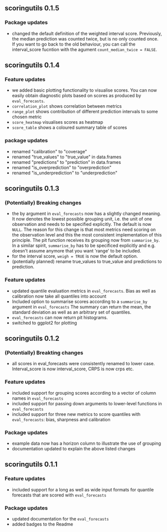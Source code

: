 ## scoringutils 0.1.5
### Package updates
- changed the default definition of the weighted interval score. Previously, 
the median prediction was counted twice, but is no only counted once. If you 
want to go back to the old behaviour, you can call the interval_score fucntion
with the agument `count_median_twice = FALSE`. 

## scoringutils 0.1.4

### Feature updates
- we added basic plotting functionality to visualise scores. You can now
easily obtain diagnostic plots based on scores as produced by `eval_forecasts`.
- `correlation_plot` shows correlation between metrics
- `range_plot` shows contribution of different prediction intervals to some 
chosen metric
- `score_heatmap` visualises scores as heatmap
- `score_table` shows a coloured summary table of scores

### package updates
- renamed "calibration" to "coverage"
- renamed "true_values" to "true_value" in data.frames
- renamed "predictions" to "prediction" in data.frames
- renamed "is_overprediction" to "overprediction"
- renamed "is_underprediction" to "underprediction"

## scoringutils 0.1.3

### (Potentially) Breaking changes
- the by argument in `eval_forecasts` now has a slightly changed meaning. It 
now denotes the lowest possible grouping unit, i.e. the unit of one observation
and needs to be specified explicitly. The default is now `NULL`. The reason for
this change is that most metrics need scoring on the observation level and this 
the most consistent implementation of this principle. The pit function receives
its grouping now from `summarise_by`. In a similar spirit, `summarise_by` has to
be specificed explicitly and e.g. doesn't assume anymore that you want 'range'
to be included. 
- for the interval score, `weigh = TRUE` is now the default option.
- (potentially planned) rename true_values to true_value and predictions to prediction. 

### Feature updates
- updated quantile evaluation metrics in `eval_forecasts`. Bias as well as 
calibration now take all quantiles into account
- Included option to summarise scores according to a `summarise_by` argument in 
`eval_forecasts` The summary can return the mean, the standard deviation as well
as an arbitrary set of quantiles. 
- `eval_forecasts` can now return pit histograms. 
- switched to ggplot2 for plotting

## scoringutils 0.1.2

### (Potentially) Breakting changes
- all scores in eval_forecasts were consistently renamed to lower case. 
Interval_score is now interval_score, CRPS is now crps etc. 

### Feature updates
- included support for grouping scores according to a vector of column names
in `eval_forecasts`
- included support for passing down arguments to lower-level functions in 
`eval_forecasts`
- included support for three new metrics to score quantiles with 
`eval_forecasts`: bias, sharpness and calibration

### Package updates
- example data now has a horizon column to illustrate the use of grouping
- documentation updated to explain the above listed changes

## scoringutils 0.1.1

### Feature updates
- included support for a long as well as wide input formats for 
quantile forecasts that are scored with `eval_forecasts`

### Package updates
- updated documentation for the `eval_forecasts`
- added badges to the Readme

